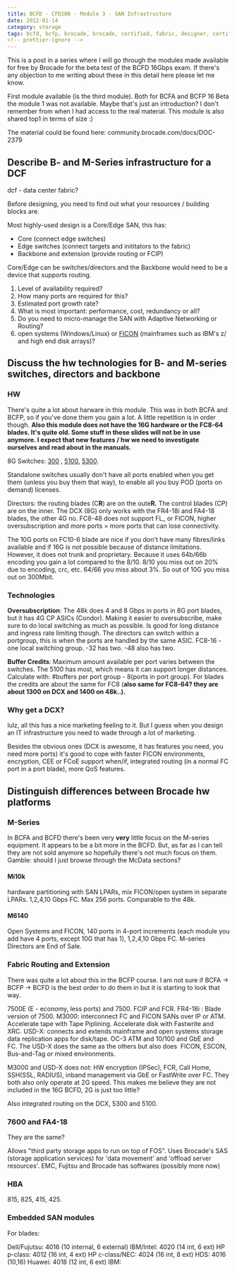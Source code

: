 ```yaml
---
title: BCFD - CFD200 - Module 3 - SAN Infrastructure
date: 2012-01-14
category: storage
tags: bcfd, bcfp, brocade, brocade, certified, fabric, designer, certification, storage, storage, area, network, storage, network
<!-- prettier-ignore -->
---
```


This is a post in a series where I will go through the modules made available
for free by Brocade for the beta test of the BCFD 16Gbps exam. If there's any
objection to me writing about these in this detail here please let me know.

First module available (is the third module). Both for BCFA and BCFP 16 Beta the
module 1 was not available. Maybe that's just an introduction? I don't remember
from when I had access to the real material. This module is also shared top1 in
terms of size :)

The material could be found here: community.brocade.com/docs/DOC-2379

## Describe B- and M-Series infrastructure for a DCF

dcf - data center fabric?

Before designing, you need to find out what your resources / building blocks
are.

Most highly-used design is a Core/Edge SAN, this has:

- Core (connect edge switches)
- Edge switches (connect targets and inititators to the fabric)
- Backbone and extension (provide routing or FCIP)

Core/Edge can be switches/directors and the Backbone would need to be a device
that supports routing.

1. Level of availability required?
2. How many ports are required for this?
3. Estimated port growth rate?
4. What is most important: performance, cost, redundancy or all?
5. Do you need to micro-manage the SAN with Adaptive Networking or Routing?
6. open systems (Windows/Linux) or
   [FICON](http://en.wikipedia.org/wiki/FICON "on wikipedia") (mainframes such
   as IBM's z/ and high end disk arrays)?

## Discuss the hw technologies for B- and M-series switches, directors and backbone

### HW

There's quite a lot about harware in this module. This was in both BCFA and
BCFP, so if you've done them you gain a lot. A little repetition is in order
though. **Also this module does not have the 16G hardware or the FC8-64 blades.
It's quite old. Some stuff in these slides will not be in use anymore. I expect
that new features / hw we need to investigate ourselves and read about in the
manuals.**

8G Switches:
 [300](http://www.brocade.com/products/all/switches/product-details/300-switch/specifications.page)
 , [5100](http://www.brocade.com/products/all/switches/product-details/5100-switch/specifications.page),
 [5300](http://www.brocade.com/products/all/switches/product-details/5300-switch/specifications.page "brocade.com").

Standalone switches usually don't have all ports enabled when you get them
(unless you buy them that way), to enable all you buy POD (ports on demand)
licenses.

Directors: the routing blades (C**R**) are on the oute**R.** The control blades
(CP) are on the inner. The DCX (8G) only works with the FR4-18i and FA4-18
blades, the other 4G no. FC8-48 does not support FL\_ or FICON, higher
oversubscription and more ports = more ports that can lose connectivity.

The 10G ports on FC10-6 blade are nice if you don't have many fibres/links
available and if 16G is not possible because of distance limitations. However,
it does not trunk and proprietary. Because it uses 64b/66b encoding you gain a
lot compared to the 8/10. 8/10 you miss out on 20% due to encoding, crc, etc.
64/66 you miss about 3%. So out of 10G you miss out on 300Mbit.

### Technologies

**Oversubscription**: The 48k does 4 and 8 Gbps in ports in 8G port blades, but
it has 4G CP ASICs (Condor). Making it easier to oversubscribe, make sure to do
local switching as much as possible. Is good for long distance and ingress rate
limiting though. The directors can switch within a portgroup, this is when the
ports are handled by the same ASIC. FC8-16 - one local switching group. -32 has
two. -48 also has two.

**Buffer Credits**: Maximum amount available per port varies between the
switches. The 5100 has most, which means it can support longer distances.
Calculate with: #buffers per port group - 8(ports in port group). For blades the
credits are about the same for FC8 (**also same for FC8-64? they are about 1300
on DCX and 1400 on 48k..).**

### Why get a DCX?

lulz, all this has a nice marketing feeling to it. But I guess when you design
an IT infrastructure you need to wade through a lot of marketing.

Besides the obvious ones (DCX is awesome, it has features you need, you need
more ports) it's good to cope with faster FICON environments, encryption, CEE or
FCoE support when/if, integrated routing (in a normal FC port in a port blade),
more QoS features.

## Distinguish differences between Brocade hw platforms

### M-Series

In BCFA and BCFD there's been very **very** little focus on the M-series
equipment. It appears to be a bit more in the BCFD. But, as far as I can tell
they are not sold anymore so hopefully there's not much focus on them. Gamble:
should I just browse through the McData sections?

#### Mi10k

hardware partitioning with SAN LPARs, mix FICON/open system in separate LPARs.
1,2,4,10 Gbps FC. Max 256 ports. Comparable to the 48k.

#### M6140

Open Systems and FICON, 140 ports in 4-port increments (each module you add have
4 ports, except 10G that has 1), 1,2,4,10 Gbps FC. M-series Directors are End of
Sale.

### Fabric Routing and Extension

There was quite a lot about this in the BCFP course. I am not sure if BCFA ->
BCFP -> BCFD is the best order to do them in but it is starting to look that
way.

7500E (E - economy, less ports) and 7500. FCIP and FCR. FR4-18i : Blade version
of 7500. M3000: interconnect FC and FICON SANs over IP or ATM. Accelerate tape
with Tape Piplining. Accelerate disk with Fastwrite and XRC. USD-X: connects and
extends mainframe and open systems storage data replication apps for
disk/tape. OC-3 ATM and 10/100 and GbE and FC. The USD-X does the same as the
others but also does  FICON, ESCON, Bus-and-Tag or mixed environments.

M3000 and USD-X does not: HW encryption (IPSec), FCR, Call Home, SSH(SSL,
RADIUS), inband management via GbE or FastWrite over FC. They both also only
operate at 2G speed. This makes me believe they are not included in the 16G
BCFD, 2G is just too little?

Also integrated routing on the DCX, 5300 and 5100.

### 7600 and FA4-18

They are the same?

Allows "third party storage apps to run on top of FOS". Uses Brocade's SAS
(storage application services) for 'data movement' and 'offload server
resources'. EMC, Fujitsu and Brocade has softwares (possibly more now)

### HBA

815, 825, 415, 425.

### Embedded SAN modules

For blades:

Dell/Fujutsu: 4016 (10 internal, 6 external) IBM/Intel: 4020 (14 int, 6 ext) HP
p-class: 4012 (16 int, 4 ext) HP c-class/NEC: 4024 (16 int, 8 ext) HDS: 4016
(10,16) Huawei: 4018 (12 int, 6 ext) IBM:
